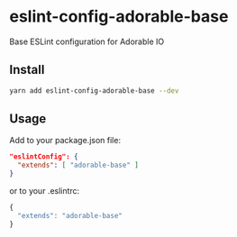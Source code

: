 # eslint-config-adorable-base

Base ESLint configuration for Adorable IO

## Install

```bash
yarn add eslint-config-adorable-base --dev
```

## Usage

Add to your package.json file:

```json
"eslintConfig": {
  "extends": [ "adorable-base" ]
}
```

or to your .eslintrc:

```js
{
  "extends": "adorable-base"
}
```
